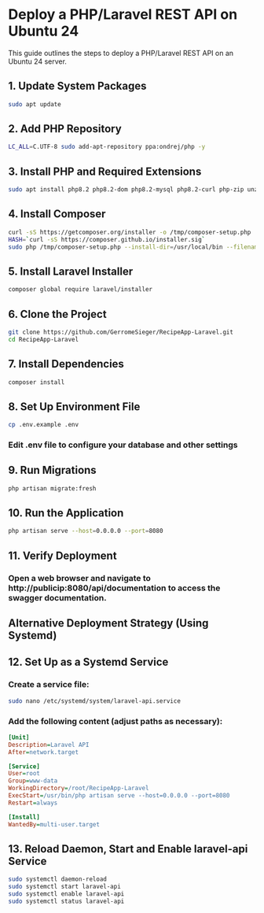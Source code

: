 # Deploy a PHP/Laravel REST API on Ubuntu 24

This guide outlines the steps to deploy a PHP/Laravel REST API on an Ubuntu 24 server.

## 1. Update System Packages

```bash
sudo apt update
```

## 2. Add PHP Repository

```bash
LC_ALL=C.UTF-8 sudo add-apt-repository ppa:ondrej/php -y
```

## 3. Install PHP and Required Extensions

```bash
sudo apt install php8.2 php8.2-dom php8.2-mysql php8.2-curl php-zip unzip -y
```

## 4. Install Composer

```bash
curl -sS https://getcomposer.org/installer -o /tmp/composer-setup.php
HASH=`curl -sS https://composer.github.io/installer.sig`
sudo php /tmp/composer-setup.php --install-dir=/usr/local/bin --filename=composer
```

## 5. Install Laravel Installer

```bash
composer global require laravel/installer
```

## 6. Clone the Project

```bash
git clone https://github.com/GerromeSieger/RecipeApp-Laravel.git
cd RecipeApp-Laravel
```

## 7. Install Dependencies

```bash
composer install
```

## 8. Set Up Environment File

```bash
cp .env.example .env
```

### Edit .env file to configure your database and other settings

## 9. Run Migrations

```bash
php artisan migrate:fresh
```

## 10. Run the Application

```bash
php artisan serve --host=0.0.0.0 --port=8080
```

## 11. Verify Deployment

### Open a web browser and navigate to http://publicip:8080/api/documentation to access the swagger documentation.

## Alternative Deployment Strategy (Using Systemd)

## 12. Set Up as a Systemd Service

### Create a service file:

```bash
sudo nano /etc/systemd/system/laravel-api.service
```

### Add the following content (adjust paths as necessary):

```ini
[Unit]
Description=Laravel API
After=network.target

[Service]
User=root
Group=www-data
WorkingDirectory=/root/RecipeApp-Laravel
ExecStart=/usr/bin/php artisan serve --host=0.0.0.0 --port=8080
Restart=always

[Install]
WantedBy=multi-user.target

```

## 13. Reload Daemon, Start and Enable laravel-api Service

```bash
sudo systemctl daemon-reload
sudo systemctl start laravel-api
sudo systemctl enable laravel-api
sudo systemctl status laravel-api
```